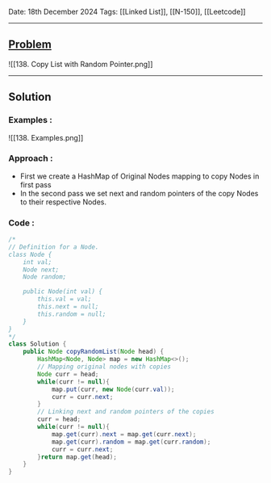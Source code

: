 
Date: 18th December 2024
Tags: [[Linked List]], [[N-150]], [[Leetcode]]

---
## [Problem](https://leetcode.com/problems/copy-list-with-random-pointer/)

![[138. Copy List with Random Pointer.png]]

---
## Solution

### Examples :

![[138. Examples.png]]
### Approach :

- First we create a HashMap of Original Nodes mapping to copy Nodes in first pass 
- In the second pass we set next and random pointers of the copy Nodes to their respective Nodes.
### Code :

```java
/*
// Definition for a Node.
class Node {
    int val;
    Node next;
    Node random;

    public Node(int val) {
        this.val = val;
        this.next = null;
        this.random = null;
    }
}
*/
class Solution {
    public Node copyRandomList(Node head) { 
        HashMap<Node, Node> map = new HashMap<>();
        // Mapping original nodes with copies
        Node curr = head;
        while(curr != null){
            map.put(curr, new Node(curr.val));
            curr = curr.next;
        }
        // Linking next and random pointers of the copies
        curr = head;
        while(curr != null){
            map.get(curr).next = map.get(curr.next);
            map.get(curr).random = map.get(curr.random);
            curr = curr.next;
        }return map.get(head);
    }
}
```





